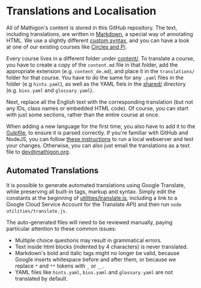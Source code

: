 # Translations and Localisation

All of Mathigon's content is stored in this GitHub repository. The text, including translations, are written in [Markdown](https://github.com/adam-p/markdown-here/wiki/Markdown-Cheatsheet), a special way of annotating HTML. We use a slightly different [custom syntax](markdown.md), and you can have a look at one of our existing courses like [Circles and Pi](https://raw.githubusercontent.com/mathigon/textbooks/master/content/circles-and-pi/content.md).

Every course lives in a different folder under [content/](https://github.com/mathigon/textbooks/tree/master/content). To translate a course, you have to create a copy of the `content.md` file in that folder, add the appropriate extension (e.g. `content_de.md`), and place it in the `translations/` folder for that course. You have to do the same for any `.yaml` files in the folder (e.g `hints.yaml`), as well as the YAML fiels in the [shared/](https://github.com/mathigon/textbooks/tree/master/content/shared) directory (e.g. `bios.yaml` and `glossary.yaml`).

Next, replace all the English text with the corresponding translation (but not any IDs, class names or embedded HTML code). Of course, you can start with just some sections, rather than the entire course at once.

When adding a new language for the first time, you also have to add it to the [Gulpfile](https://github.com/mathigon/textbooks/blob/master/gulpfile.js#L19), to ensure it is parsed correctly. If you're familiar with GitHub and NodeJS, you can follow [these instructions](setup.md) to run a local webserver and test your changes. Otherwise, you can also just email the translations as a text file to dev@mathigon.org.

## Automated Translations

It is possible to generate automated translations using Google Translate, while preserving all built-in tags, markup and syntax. Simply edit the constants at the beginning of [utilities/translate.js](../utilities/translate.js), including a link to a Google Cloud Service Account for the Translate API) and then run `node utilities/translate.js`.

The auto-generated files will need to be reviewed manually, paying particular attention to these common issues:

* Multiple choice questions may result in grammatical errors.
* Text inside html blocks (indented by 4 characters) is never translated.
* Markdown's bold and italic tags might no longer be valid, because Google inserts whitespace before and after them, or because we replace `*` and `**` tokens with `_` or `__`.
* YAML files like `hints.yaml`, `bios.yaml` and `glossary.yaml` are not translated by default.
